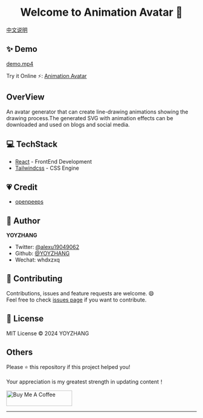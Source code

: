 <h1 align="center">Welcome to Animation Avatar 👋</h1>

[中文说明](/README_CN.md)

## ✨ Demo
[demo.mp4](https://github.com/user-attachments/assets/9cf679f1-b148-4c6d-8f0b-d81cafb806ca)

Try it Online ⚡️:  [Animation Avatar](https://animate-avatar.netlify.app/)

## OverView
An avatar generator that can create line-drawing animations showing the drawing process.The generated SVG with animation effects can be downloaded and used on blogs and social media.

## 💻 TechStack
- [React](https://react.dev/) - FrontEnd Development
- [Tailwindcss](https://tailwindcss.com/) - CSS Engine

## 💗  Credit
- [openpeeps](https://www.openpeeps.com/)

## 👤 Author
**YOYZHANG**

- Twitter: [@alexu19049062](https://twitter.com/alexuzhang19049062)
- Github: [@YOYZHANG](https://github.com/YOYZHANG)
- Wechat: whdxzxq

## 🤝 Contributing

Contributions, issues and feature requests are welcome. 😄<br />
Feel free to check [issues page](https://github.com/YOYZHANG/art-avatar/issues) if you want to contribute.<br />


## 📝 License
MIT License © 2024 YOYZHANG

## Others

Please ⭐️ this repository if this project helped you!

Your appreciation is my greatest strength in updating content！

<a href="https://www.buymeacoffee.com/zhangxiaoqian" target="_blank"><img src="https://cdn.buymeacoffee.com/buttons/default-orange.png" alt="Buy Me A Coffee" height="41" width="174"></a>

---

